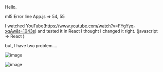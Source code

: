 Hello. 

ml5 Error line App.js => 54, 55 

I watched YouTube(https://www.youtube.com/watch?v=FYgYyq-xqAw&t=1043s) and tested it in React 
I thought I changed it right. (javascript => React ) 

but, I have two problem.... 

![image](https://user-images.githubusercontent.com/52366178/78209852-2ecff400-74e3-11ea-8319-25ded8730808.png)

![image](https://user-images.githubusercontent.com/52366178/78209874-3e4f3d00-74e3-11ea-853a-5d62926f7c99.png)

